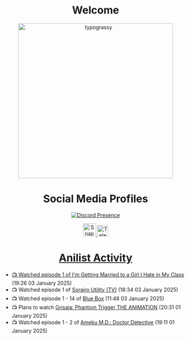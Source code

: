 <div align="center">

# Welcome
<a href="https://github.com/kawarimidoll/typograssy">
    <img alt="typograssy" src="https://typograssy.deno.dev/api?text=%E3%82%88%E3%81%86%E3%81%93%E3%81%9D%E3%81%BF%E3%81%AA%E3%81%95%E3%82%93%20-%20Sheby--&&l0=none&l1=82d9d0&l2=027353&l3=038c4c&l4=01402e&bg=none&frame=none&speed=100&comment=" width="421.99">
</a>

</div>

<div align="center">

# Social Media Profiles

[![Discord Presence](https://lanyard.cnrad.dev/api/612532963938271232)](https://discord.com/users/612532963938271232)


<a href="https://www.snapchat.com/add/a.sheby" title="Snapchat Profile">
    <img src="https://www.freepnglogos.com/uploads/snapchat-logo-png-0.png" width="35" alt="Snapchat Logo" />


<a href="https://t.me/ASheby" title="Telegram Profile">
    <img src="https://www.freepnglogos.com/uploads/telegram-logo-png-0.png" width="30" alt="Telegram Logo" />


</div>

<div align="center">

# Anilist Activity

</div>

<!-- ANILIST_ACTIVITY:start -->

-   📺 Watched episode 1 of [I'm Getting Married to a Girl I Hate in My Class](https://anilist.co/anime/178462) (19:26 03 January 2025)
-   📺 Watched episode 1 of [Sorairo Utility (TV)](https://anilist.co/anime/174596) (18:34 03 January 2025)
-   📺 Watched episode 1 - 14 of [Blue Box](https://anilist.co/anime/170942) (11:48 03 January 2025)
-   📺 Plans to watch [Grisaia: Phantom Trigger THE ANIMATION](https://anilist.co/anime/99470) (20:31 01 January 2025)
-   📺 Watched episode 1 - 2 of [Ameku M.D.: Doctor Detective](https://anilist.co/anime/176642) (19:11 01 January 2025)

<!-- ANILIST_ACTIVITY:end -->
